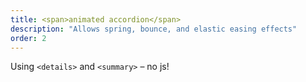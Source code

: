 ```yaml
---
title: <span>animated accordion</span>
description: "Allows spring, bounce, and elastic easing effects"
order: 2
---
```


Using `<details>` and `<summary>` – no js!